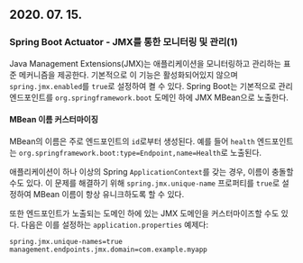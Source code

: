 ## 2020. 07. 15.

### Spring Boot Actuator - JMX를 통한 모니터링 및 관리(1)

Java Management Extensions(JMX)는 애플리케이션을 모니터링하고 관리하는 표준 메커니즘을 제공한다. 기본적으로 이 기능은 활성화되어있지 않으며 `spring.jmx.enabled`를 `true`로 설정하여 켤 수 있다. Spring Boot는 기본적으로 관리 엔드포인트를 `org.springframework.boot` 도메인 하에 JMX MBean으로 노출한다.

#### MBean 이름 커스터마이징

MBean의 이름은 주로 엔드포인트의 `id`로부터 생성된다. 예를 들어 `health` 엔드포인트는 `org.springframework.boot:type=Endpoint,name=Health`로 노출된다.

애플리케이션이 하나 이상의 Spring `ApplicationContext`를 갖는 경우, 이름이 충돌할 수도 있다. 이 문제를 해결하기 위해 `spring.jmx.unique-name` 프로퍼티를 `true`로 설정하여 MBean 이름이 항상 유니크하도록 할 수 있다.

또한 엔드포인트가 노출되는 도메인 하에 있는 JMX 도메인을 커스터마이즈할 수도 있다. 다음은 이를 설정하는 `application.properties` 예제다:

```properties
spring.jmx.unique-names=true
management.endpoints.jmx.domain=com.example.myapp
```



